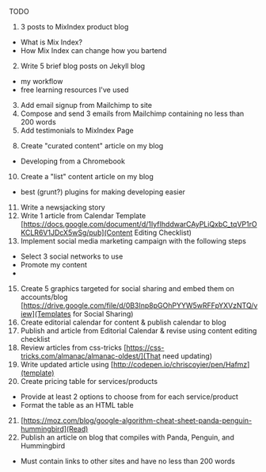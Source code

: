 TODO


1. 3 posts to MixIndex product blog
  * What is Mix Index?
  * How Mix Index can change how you bartend
2. Write 5 brief blog posts on Jekyll blog
  <!--* personal update-->
  * my workflow
  * free learning resources I've used
3. Add email signup from Mailchimp to site
4. Compose and send 3 emails from Mailchimp containing no less than 200 words
5. Add testimonials to MixIndex Page
<!--7. Compose article for MIUCreates Newsletter-->
8. Create  "curated content" article on my blog
  * Developing from a Chromebook
<!--9. Create a "how-to" article on my blog-->
<!--  * Easy clearfixes-->
10. Create a "list" content article on my blog
  * best (grunt?) plugins for making developing easier
11. Write a newsjacking story
12. Write 1 article from Calendar Template
[https://docs.google.com/document/d/1IyfIhddwarCAyPLiQxbC_tqVP1rOKCLR6V1JDcX5wSg/pub](Content Editing Checklist)
13. Implement social media marketing campaign with the following steps
  * Select 3 social networks to use
  * Promote my content
  *
<!--14. Enable Google Analytics on my account-->
15. Create 5 graphics targeted for social sharing and embed them on accounts/blog
[https://drive.google.com/file/d/0B3Inp8pGOhPYYW5wRFFpYXVzNTQ/view](Templates for Social Sharing)
16. Create editorial calendar for content & publish calendar to blog
17. Publish and article from Editorial Calendar & revise using content editing checklist
18. Review articles from css-tricks [https://css-tricks.com/almanac/almanac-oldest/](That need updating)
19. Write updated article using [http://codepen.io/chriscoyier/pen/Hafmz](template)
20. Create pricing table for services/products
  * Provide at least 2 options to choose from for each service/product
  * Format the table as an HTML table
21. [https://moz.com/blog/google-algorithm-cheat-sheet-panda-penguin-hummingbird](Read)
22. Publish an article on blog that compiles with Panda, Penguin, and Hummingbird
  * Must contain links to other sites and have no less than 200 words